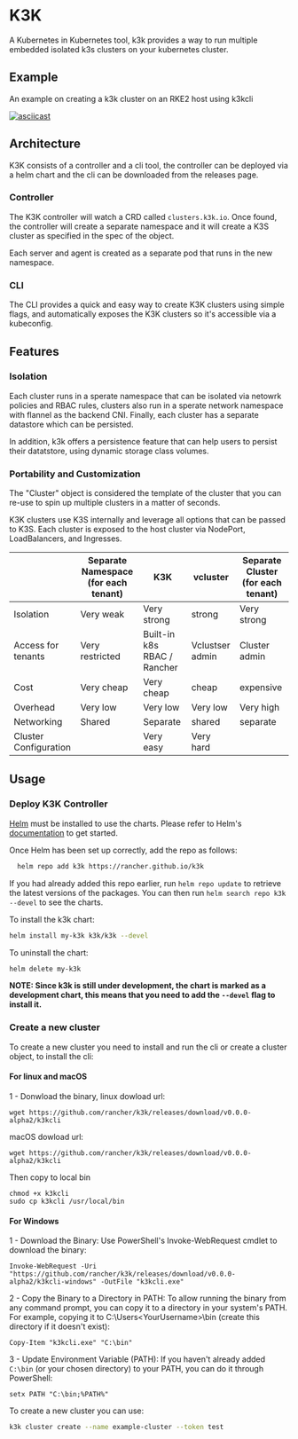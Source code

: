 # K3K

A Kubernetes in Kubernetes tool, k3k provides a way to run multiple embedded isolated k3s clusters on your kubernetes cluster.

## Example

An example on creating a k3k cluster on an RKE2 host using k3kcli

[![asciicast](https://asciinema.org/a/eYlc3dsL2pfP2B50i3Ea8MJJp.svg)](https://asciinema.org/a/eYlc3dsL2pfP2B50i3Ea8MJJp)

## Architecture

K3K consists of a controller and a cli tool, the controller can be deployed via a helm chart and the cli can be downloaded from the releases page.

### Controller

The K3K controller will watch a CRD called `clusters.k3k.io`. Once found, the controller will create a separate namespace and it will create a K3S cluster as specified in the spec of the object.

Each server and agent is created as a separate pod that runs in the new namespace.

### CLI

The CLI provides a quick and easy way to create K3K clusters using simple flags, and automatically exposes the K3K clusters so it's accessible via a kubeconfig.

## Features

### Isolation

Each cluster runs in a sperate namespace that can be isolated via netowrk policies and RBAC rules, clusters also run in a sperate network namespace with flannel as the backend CNI. Finally, each cluster has a separate datastore which can be persisted.

In addition, k3k offers a persistence feature that can help users to persist their datatstore, using dynamic storage class volumes.

### Portability and Customization

The "Cluster" object is considered the template of the cluster that you can re-use to spin up multiple clusters in a matter of seconds.

K3K clusters use K3S internally and leverage all options that can be passed to K3S. Each cluster is exposed to the host cluster via NodePort, LoadBalancers, and Ingresses.


|                       | Separate Namespace  (for each tenant) | K3K                          | vcluster        | Separate Cluster (for each tenant) |
|-----------------------|---------------------------------------|------------------------------|-----------------|------------------------------------|
| Isolation             | Very weak                             | Very strong                  | strong          | Very strong                        |
| Access for tenants    | Very restricted                       | Built-in k8s RBAC / Rancher  | Vclustser admin | Cluster admin                      |
| Cost                  | Very cheap                            | Very cheap                   | cheap           | expensive                          |
| Overhead              | Very low                              | Very low                     | Very low        | Very high                          |
| Networking            | Shared                                | Separate                     | shared          | separate                           |
| Cluster Configuration |                                       | Very easy                    | Very hard       |                                    |

## Usage

### Deploy K3K Controller

[Helm](https://helm.sh) must be installed to use the charts.  Please refer to
Helm's [documentation](https://helm.sh/docs) to get started.

Once Helm has been set up correctly, add the repo as follows:

```sh
  helm repo add k3k https://rancher.github.io/k3k
```

If you had already added this repo earlier, run `helm repo update` to retrieve
the latest versions of the packages.  You can then run `helm search repo
k3k --devel` to see the charts.

To install the k3k chart:

```sh
helm install my-k3k k3k/k3k --devel
```

To uninstall the chart:

```sh
helm delete my-k3k
```

**NOTE: Since k3k is still under development, the chart is marked as a development chart, this means that you need to add the `--devel` flag to install it.**

### Create a new cluster

To create a new cluster you need to install and run the cli or create a cluster object, to install the cli:

#### For linux and macOS

1 - Donwload the binary, linux dowload url:
```
wget https://github.com/rancher/k3k/releases/download/v0.0.0-alpha2/k3kcli
```
macOS dowload url:
```
wget https://github.com/rancher/k3k/releases/download/v0.0.0-alpha2/k3kcli
```
Then copy to local bin
```
chmod +x k3kcli
sudo cp k3kcli /usr/local/bin
```

#### For Windows 

1 - Download the Binary:
Use PowerShell's Invoke-WebRequest cmdlet to download the binary:
```powershel
Invoke-WebRequest -Uri "https://github.com/rancher/k3k/releases/download/v0.0.0-alpha2/k3kcli-windows" -OutFile "k3kcli.exe"
```
2 - Copy the Binary to a Directory in PATH:
To allow running the binary from any command prompt, you can copy it to a directory in your system's PATH. For example, copying it to C:\Users\<YourUsername>\bin (create this directory if it doesn't exist):
```
Copy-Item "k3kcli.exe" "C:\bin"
```
3 - Update Environment Variable (PATH):
If you haven't already added `C:\bin` (or your chosen directory) to your PATH, you can do it through PowerShell:
```
setx PATH "C:\bin;%PATH%"
```

To create a new cluster you can use:

```sh
k3k cluster create --name example-cluster --token test
```
